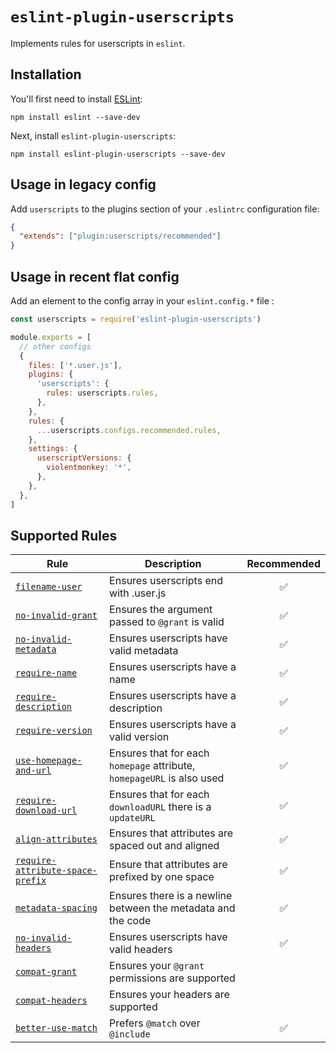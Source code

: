 # `eslint-plugin-userscripts`

Implements rules for userscripts in `eslint`.

## Installation

You'll first need to install [ESLint](http://eslint.org):

```shell
npm install eslint --save-dev
```

Next, install `eslint-plugin-userscripts`:

```shell
npm install eslint-plugin-userscripts --save-dev
```

## Usage in legacy config

Add `userscripts` to the plugins section of your `.eslintrc` configuration file:

```json
{
  "extends": ["plugin:userscripts/recommended"]
}
```

## Usage in recent flat config

Add an element to the config array in your `eslint.config.*` file :

```js
const userscripts = require('eslint-plugin-userscripts')

module.exports = [
  // other configs
  {
    files: ['*.user.js'],
    plugins: {
      'userscripts': {
        rules: userscripts.rules,
      },
    },
    rules: {
      ...userscripts.configs.recommended.rules,
    },
    settings: {
      userscriptVersions: {
        violentmonkey: '*',
      },
    },
  },
]
```

## Supported Rules

| Rule                                                                             | Description                                                            | Recommended |
| -------------------------------------------------------------------------------- | ---------------------------------------------------------------------- | :---------: |
| [`filename-user`](docs/rules/filename-user.md)                                   | Ensures userscripts end with .user.js                                  |     ✅      |
| [`no-invalid-grant`](docs/rules/no-invalid-grant.md)                             | Ensures the argument passed to `@grant` is valid                       |     ✅      |
| [`no-invalid-metadata`](docs/rules/no-invalid-metadata.md)                       | Ensures userscripts have valid metadata                                |     ✅      |
| [`require-name`](docs/rules/require-name.md)                                     | Ensures userscripts have a name                                        |     ✅      |
| [`require-description`](docs/rules/require-description.md)                       | Ensures userscripts have a description                                 |     ✅      |
| [`require-version`](docs/rules/require-version.md)                               | Ensures userscripts have a valid version                               |     ✅      |
| [`use-homepage-and-url`](docs/rules/use-homepage-and-url.md)                     | Ensures that for each `homepage` attribute, `homepageURL` is also used |     ✅      |
| [`require-download-url`](docs/rules/require-download-url.md)                     | Ensures that for each `downloadURL` there is a `updateURL`             |     ✅      |
| [`align-attributes`](docs/rules/align-attributes.md)                             | Ensures that attributes are spaced out and aligned                     |     ✅      |
| [`require-attribute-space-prefix`](docs/rules/require-attribute-space-prefix.md) | Ensure that attributes are prefixed by one space                       |     ✅      |
| [`metadata-spacing`](docs/rules/metadata-spacing.md)                             | Ensures there is a newline between the metadata and the code           |     ✅      |
| [`no-invalid-headers`](docs/rules/no-invalid-headers.md)                         | Ensures userscripts have valid headers                                 |     ✅      |
| [`compat-grant`](docs/rules/compat-grant.md)                                     | Ensures your `@grant` permissions are supported                        |             |
| [`compat-headers`](docs/rules/compat-headers.md)                                 | Ensures your headers are supported                                     |             |
| [`better-use-match`](docs/rules/better-use-match.md)                             | Prefers `@match` over `@include`                                       |     ✅      |
